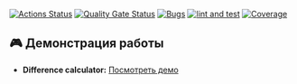 
[![Actions Status](https://github.com/Estepa08/frontend-project-46/actions/workflows/hexlet-check.yml/badge.svg)](https://github.com/Estepa08/frontend-project-46/actions) [![Quality Gate Status](https://sonarcloud.io/api/project_badges/measure?project=Estepa08_frontend-project-46&metric=alert_status)](https://sonarcloud.io/summary/new_code?id=Estepa08_frontend-project-46) [![Bugs](https://sonarcloud.io/api/project_badges/measure?project=Estepa08_frontend-project-46&metric=bugs)](https://sonarcloud.io/summary/new_code?id=Estepa08_frontend-project-46) [![lint and test](https://github.com/Estepa08/frontend-project-46/actions/workflows/test-and-lint.yml/badge.svg?branch=main)](https://github.com/Estepa08/frontend-project-46/actions/workflows/test-and-lint.yml) [![Coverage](https://sonarcloud.io/api/project_badges/measure?project=Estepa08_frontend-project-46&metric=coverage)](https://sonarcloud.io/summary/new_code?id=Estepa08_frontend-project-46)

## 🎮 Демонстрация работы

- **Difference calculator:**  [Посмотреть демо](https://asciinema.org/a/D6yqwbJuq3xnfOW6Dfhe8YXV4)
